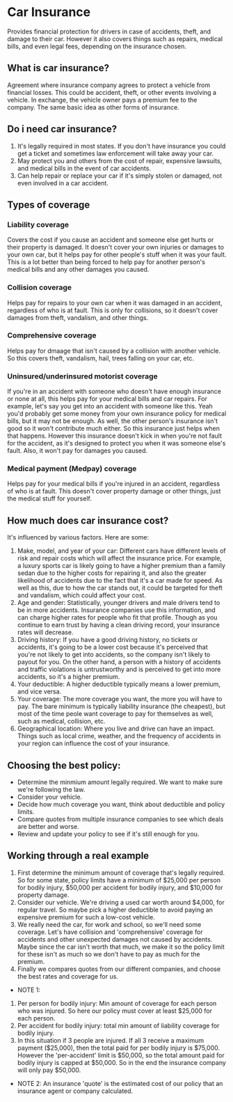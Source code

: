 # Car Insurance
Provides financial protection for drivers in case of accidents, theft, and damage to their car. However it also covers things such as repairs, medical bills, and even legal fees, depending on the insurance chosen.

## What is car insurance?
Agreement where insurance company agrees to protect a vehicle from financial losses. This could be accident, theft, or other events involving a vehicle. In exchange, the vehicle owner pays a premium fee to the company. The same basic idea as other forms of insurance.

## Do i need car insurance?
1. It's legally required in most states. If you don't have insurance you could get a ticket and sometimes law enforcement will take away your car.
2. May protect you and others from the cost of repair, expensive lawsuits, and medical bills in the event of car accidents.
3. Can help repair or replace your car if it's simply stolen or damaged, not even involved in a car accident.

## Types of coverage

### Liability coverage
Covers the cost if you cause an accident and someone else get hurts or their property is damaged. It doesn't cover your own injuries or damages to your own car, but it helps pay for other people's stuff when it was your fault. This is a lot better than being forced to help pay for another person's medical bills and any other damages you caused.

### Collision coverage
Helps pay for repairs to your own car when it was damaged in an accident, regardless of who is at fault. This is only for collisions, so it doesn't cover damages from theft, vandalism, and other things.

### Comprehensive coverage
Helps pay for dmaage that isn't caused by a collision with another vehicle. So this covers theft, vandalism, hail, trees falling on your car, etc.

### Uninsured/underinsured motorist coverage
If you're in an accident with someone who doesn't have enough insurance or none at all, this helps pay for your medical bills and car repairs. For example, let's say you get into an accident with someone like this. Yeah you'd probably get some money from your own insurance policy for medical bills, but it may not be enough. As well, the other person's insurance isn't good so it won't contribute much either. So this insurance just helps when that happens. However this insurance doesn't kick in when you're not fault for the accident, as it's designed to protect you when it was someone else's fault. Also, it won't pay for damages you caused.

### Medical payment (Medpay) coverage
Helps pay for your medical bills if you're injured in an accident, regardless of who is at fault. This doesn't cover property damage or other things, just the medical stuff for yourself.

## How much does car insurance cost?
It's influenced by various factors. Here are some:
1. Make, model, and year of your car: Different cars have different levels of risk and repair costs which will affect the insurance price. For example, a luxury sports car is likely going to have a higher premium than a family sedan due to the higher costs for repairing it, and also the greater likelihood of accidents due to the fact that it's a car made for speed. As well as this, due to how the car stands out, it could be targeted for theft and vandalism, which could affect your cost.
2. Age and gender: Statistically, younger drivers and male drivers tend to be in more accidents. Insurance companies use this information, and can charge higher rates for people who fit that profile. Though as you continue to earn trust by having a clean driving record, your insurance rates will decrease.
3. Driving history: If you have a good driving history, no tickets or accidents, it's going to be a lower cost because it's perceived that you're not likely to get into accidents, so the company isn't likely to payout for you. On the other hand, a person with a history of accidents and traffic violations is untrustworthy and is perceived to get into more accidents, so it's a higher premium. 
4. Your deductible: A higher deductible typically means a lower premium, and vice versa. 
5. Your coverage: The more coverage you want, the more you will have to pay. The bare minimum is typically liability insurance (the cheapest), but most of the time peole want coverage to pay for themselves as well, such as medical, collision, etc.
6. Geographical location: Where you live and drive can have an impact. Things such as local crime, weather, and the frequency of accidents in your region can influence the cost of your insurance.

## Choosing the best policy:
- Determine the minmium amount legally required. We want to make sure we're following the law.
- Consider your vehicle.
- Decide how much coverage you want, think about deductible and policy limits.
- Compare quotes from multiple insurance companies to see which deals are better and worse.
- Review and update your policy to see if it's still enough for you.


## Working through a real example
1. First determine the minimum amount of coverage that's legally required. So for some state, policy limits have a minimum of $25,000 per person for bodily injury, $50,000 per accident for bodily injury, and $10,000 for property damage.
2. Consider our vehicle. We're driving a used car worth around $4,000, for regular travel. So maybe pick a higher deductible to avoid paying an expensive premium for such a low-cost vehicle.
3. We really need the car, for work and school, so we'll need some coverage. Let's have collision and 'comprehensive' coverage for accidents and other unexpected damages not caused by accidents. Maybe since the car isn't worth that much, we make it so the policy limit for these isn't as much so we don't have to pay as much for the premium.
4. Finally we compares quotes from our different companies, and choose the best rates and coverage for us.

- NOTE 1: 
1. Per person for bodily injury: Min amount of coverage for each person who was injured. So here our policy must cover at least $25,000 for each person.
2. Per accident for bodily injury: total min amount of liability coverage for bodily injury. 
3. In this situation if 3 people are injured. If all 3 receive a maximum payment ($25,000), then the total paid for per bodily injury is $75,000. However the 'per-accident' limit is $50,000, so the total amount paid for bodily injury is capped at $50,000. So in the end the insurance company will only pay $50,000.

- NOTE 2: An insurance 'quote' is the estimated cost of our policy that an insurance agent or company calculated.
